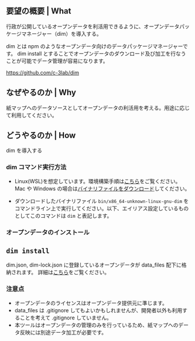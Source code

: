 ## 要望の概要 | What
行政が公開しているオープンデータを利活用できるように、オープンデータパッケージマネージャー（dim）を導入する。

dim とは npm のようなオープンデータ向けのデータパッケージマネージャーです。
dim install とすることでオープンデータのダウンロード及び加工を行なうことが可能でデータ管理が容易になります。

https://github.com/c-3lab/dim

## なぜやるのか | Why
紙マップへのデータソースとしてオープンデータの利活用を考える。用途に応じて利用してください。

## どうやるのか | How
dim を導入する

### dim コマンド実行方法
- Linux(WSL)を想定しています。環境構築手順は[こちら](https://github.com/c-3lab/dim)をご覧ください。Mac や Windows の場合は[バイナリファイルをダウンロード](https://github.com/c-3lab/dim)してください。

- ダウンロードしたバイナリファイル ` bin/x86_64-unknown-linux-gnu-dim ` をコマンドライン上で実行してください。以下、エイリアス設定しているものとしてこのコマンドは ` dim ` と表記します。

### オープンデータのインストール

` dim install `
-
dim.json, dim-lock.json に登録しているオープンデータが data_files 配下に格納されます。
詳細は[こちら](https://github.com/c-3lab/dim?tab=readme-ov-file#install)をご覧ください。

### 注意点
- オープンデータのライセンスはオープンデータ提供元に準じます。
- data_files は .gitignore してもよいかもしれませんが、開発者以外も利用することを考えて .gitignore していません。
- 本ツールはオープンデータの管理のみを行っているため、紙マップへのデータ反映には別途データ加工が必要です。
